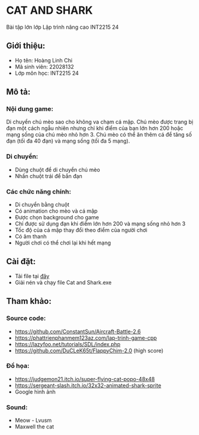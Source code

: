 # CAT AND SHARK
Bài tập lớn lớp Lập trình nâng cao INT2215 24
## **Giới thiệu:**
- Họ tên: Hoàng Linh Chi
- Mã sinh viên: 22028132
- Lớp môn học: INT2215 24
## **Mô tả:**
### Nội dung game:
Di chuyển chú mèo sao cho không va chạm cá mập. Chú mèo được trang bị đạn một cách ngẫu nhiên nhưng chỉ khi điểm của bạn lớn hơn 200 hoặc mạng sống của chú mèo nhỏ hơn 3. Chú mèo có thể ăn thêm cá để tăng số đạn (tối đa 40 đạn) và mạng sống (tối đa 5 mạng).

### Di chuyển:
- Dùng chuột để di chuyển chú mèo
- Nhấn chuột trái để bắn đạn
### Các chức năng chính:
- Di chuyển bằng chuột
- Có animation cho mèo và cá mập
- Được chọn background cho game
- Chỉ được sử dụng đạn khi điểm lớn hơn 200 và mạng sống nhỏ hơn 3
- Tốc độ của cá mập thay đổi theo điểm của người chơi
- Có âm thanh
- Người chơi có thể chơi lại khi hết mạng
## **Cài đặt:**
- Tải file tại [đây](https://drive.google.com/file/d/1N11AAkVSEnAvtUcBXpEvR9P8tmE-ROYv/view?usp=sharing)
- Giải nén và chạy file Cat and Shark.exe
## **Tham khảo:**
### Source code:
 - https://github.com/ConstantSun/Aircraft-Battle-2.6
 - https://phattrienphanmem123az.com/lap-trinh-game-cpp
 - https://lazyfoo.net/tutorials/SDL/index.php
 - https://github.com/DuCLeK65t/FlappyChim-2.0 (high score)
 
 ### Đồ họa:
 - https://judgemon21.itch.io/super-flying-cat-popo-48x48
 - https://sergeant-slash.itch.io/32x32-animated-shark-sprite
 - Google hình ảnh

 ### Sound:
 - Meow - Lvusm
 - Maxwell the cat
 
 
